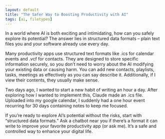 ```yaml
---
layout: default
title: "The Safer Way to Boosting Productivity with AI"
tags: [ai, filetypes]
---
```


In a world where AI is both exciting and intimidating, how can you safely explore its potential? The answer lies in structured data formats – plain text files you and your software already use every day.

Many productivity apps use structured text formats like .ics for calendar events and .vcf for contacts. They are designed to store specific information securely, so you don’t need to worry about the AI modifying your existing data or causing harm. You can add new contacts, playlists, tasks, meetings as effectively as you can say describe it. Additionally, if I view their contents, they usually make sense.

Two days ago, I wanted to start a new habit of writing an hour a day. After exploring how I wanted to implement this, Claude made an .ics file. Uploaded into my google calendar, I suddenly had a one hour event recurring for 30 days containing notes to keep me focused.

If you’re ready to explore AI’s potential without the risks, start with “structured data formats.” Ask a chatbot near you if there’s a format it can write to improve your favorite productivity app (or ask me). It’s a safe and controlled way to enhance your digital life.
